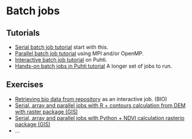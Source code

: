 # Batch jobs

## Tutorials
* [Serial batch job tutorial](serial.md) start with this.
* [Parallel batch job tutorial](parallel.md) using MPI and/or OpenMP.
* [Interactive batch job tutorial](interactive.md) on Puhti.
* [Hands-on batch jobs in Puhti tutorial](https://docs.csc.fi/support/tutorials/cmdline-handson/) A longer set of jobs to run.

## Exercises
* [Retrieving bio data from repository](exercise_retrieving-bio-data.md) as an interactive job. (BIO)
* [Serial, array and parallel jobs with R + contours calculation from DEM with raster package (GIS) ](https://github.com/csc-training/geocomputing/tree/master/R/puhti)
* [Serial, array and parallel jobs with Python + NDVI calculation rasterio package (GIS) ](https://github.com/csc-training/geocomputing/tree/master/python/puhti)
* ...
